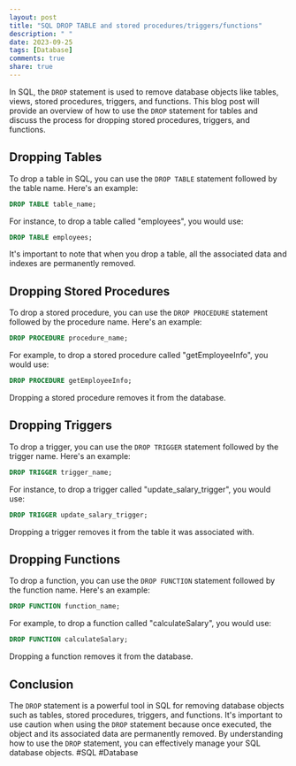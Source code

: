 ```yaml
---
layout: post
title: "SQL DROP TABLE and stored procedures/triggers/functions"
description: " "
date: 2023-09-25
tags: [Database]
comments: true
share: true
---
```


In SQL, the `DROP` statement is used to remove database objects like tables, views, stored procedures, triggers, and functions. This blog post will provide an overview of how to use the `DROP` statement for tables and discuss the process for dropping stored procedures, triggers, and functions.

## Dropping Tables

To drop a table in SQL, you can use the `DROP TABLE` statement followed by the table name. Here's an example:

```sql
DROP TABLE table_name;
```

For instance, to drop a table called "employees", you would use:

```sql
DROP TABLE employees;
```

It's important to note that when you drop a table, all the associated data and indexes are permanently removed.

## Dropping Stored Procedures

To drop a stored procedure, you can use the `DROP PROCEDURE` statement followed by the procedure name. Here's an example:

```sql
DROP PROCEDURE procedure_name;
```

For example, to drop a stored procedure called "getEmployeeInfo", you would use:

```sql
DROP PROCEDURE getEmployeeInfo;
```

Dropping a stored procedure removes it from the database.

## Dropping Triggers

To drop a trigger, you can use the `DROP TRIGGER` statement followed by the trigger name. Here's an example:

```sql
DROP TRIGGER trigger_name;
```

For instance, to drop a trigger called "update_salary_trigger", you would use:

```sql
DROP TRIGGER update_salary_trigger;
```

Dropping a trigger removes it from the table it was associated with.

## Dropping Functions

To drop a function, you can use the `DROP FUNCTION` statement followed by the function name. Here's an example:

```sql
DROP FUNCTION function_name;
```

For example, to drop a function called "calculateSalary", you would use:

```sql
DROP FUNCTION calculateSalary;
```

Dropping a function removes it from the database.

## Conclusion

The `DROP` statement is a powerful tool in SQL for removing database objects such as tables, stored procedures, triggers, and functions. It's important to use caution when using the `DROP` statement because once executed, the object and its associated data are permanently removed. By understanding how to use the `DROP` statement, you can effectively manage your SQL database objects. #SQL #Database